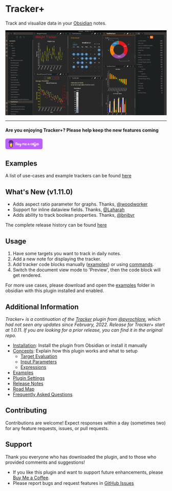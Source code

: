 # Tracker+

Track and visualize data in your [Obsidian](https://obsidian.md/) notes.

<img src="https://github.com/greater-than/Obsidian-Tracker-Plus/blob/main/docs/images/screenshot_v1.9.png" width="800">

---

#### Are you enjoying Tracker+? Please help keep the new features coming

<a href="https://www.buymeacoffee.com/gr8rthan" target="_blank"><img src="docs/images/bmc/buttons/violet-button.png" alt="Buy Me A Coffee" height="23%" width="23%"></a>

## Examples

A list of use-cases and example trackers can be found
[here](https://github.com/greater-than/Obsidian-Tracker-Plus/blob/main/docs/Examples.md)

## What's New (v1.11.0)

- Adds aspect ratio parameter for graphs. Thanks, [@woodworker](https://github.com/woodworker)
- Support for inline dataview fields. Thanks, [@Laharah](https://github.com/Laharah)
- Adds ability to track boolean properties. Thanks, [@bnjbvr](https://github.com/bnjbvr)

The complete release history can be found [here]()

## Usage

1. Have some targets you want to track in daily notes.
2. Add a new note for displaying the tracker.
3. Add tracker code blocks manually ([examples](https://github.com/greater-than/Obsidian-Tracker-Plus/blob/main/examples)) or using [commands](https://github.com/greater-than/Obsidian-Tracker-Plus/blob/main/docs/Commands.md).
4. Switch the document view mode to 'Preview', then the code block will get rendered.

For more use cases, please download and open the [examples](https://github.com/greater-than/Obsidian-Tracker-Plus/blob/main/examples) folder in obsidian with this plugin installed and enabled.

## Additional Information

_Tracker+ is a continuation of the [Tracker](https://github.com/pyrochlore/obsidian-tracker) plugin from [@pyrochlore](https://github.com/pyrochlore), which had not seen any updates since February, 2022. Release for Tracker+ start at 1.0.11. If you are looking for a prior release, you can find it in the original repo._

- [Installation](https://github.com/greater-than/Obsidian-Tracker-Plus/blob/main/docs/Installation.md): Install the plugin from Obsidian or install it manually
- [Concepts](https://github.com/greater-than/Obsidian-Tracker-Plus/blob/main/docs/Concepts.md): Explain how this plugin works and what to setup
  - [Target Evaluation](https://github.com/greater-than/Obsidian-Tracker-Plus/blob/main/docs/TargetEvaluation.md)
  - [Input Parameters](https://github.com/greater-than/Obsidian-Tracker-Plus/blob/main/docs/InputParameters.md)
  - [Expressions](https://github.com/greater-than/Obsidian-Tracker-Plus/blob/main/docs/Expressions.md)
- [Examples](https://github.com/greater-than/Obsidian-Tracker-Plus/blob/main/docs/Examples.md)
- [Plugin Settings](https://github.com/greater-than/Obsidian-Tracker-Plus/blob/main/docs/Settings.md)
- [Release Notes](https://github.com/greater-than/Obsidian-Tracker-Plus/blob/main/docs/ReleaseNotes.md)
- [Road Map](https://github.com/greater-than/Obsidian-Tracker-Plus/blob/main/docs/RoadMap.md)
- [Frequently Asked Questions](https://github.com/greater-than/Obsidian-Tracker-Plus/blob/main/docs/Questions.md)

## Contributing

Contributions are welcome! Expect responses within a day (sometimes two) for any feature requests, issues, or pull requests.

## Support

Thank you everyone who has downloaded the plugin, and to those who provided comments and suggestions!

- If you like this plugin and want to support future enhancements, please [Buy Me a Coffee](https://www.buymeacoffee.com/gr8rthan).
- Please report bugs and request features in [GitHub Issues](https://github.com/greater-than/Obsidian-Tracker-Plus/issues)
